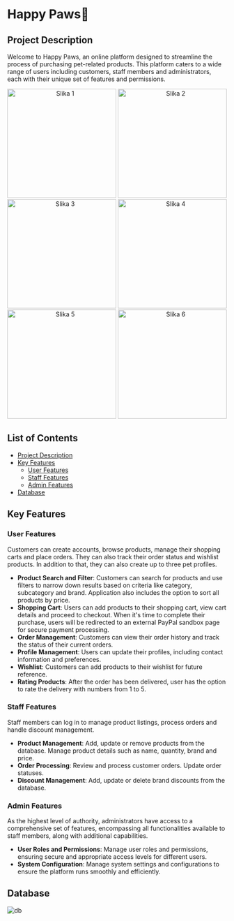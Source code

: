 # Happy Paws🐾
## Project Description
Welcome to Happy Paws, an online platform designed to streamline the process of purchasing pet-related products. This platform caters to a wide range of users including customers, staff members and administrators, each with their unique set of features and permissions.

<p align="center">
  <img src="https://github.com/user-attachments/assets/8f4b721f-b3d7-47c1-aff5-53e8f4f6e42b" width="250" alt="Slika 1">
  <img src="https://github.com/user-attachments/assets/55eeb515-d010-44bd-9ce6-a5a84b71ac08" width="250" alt="Slika 2">
  <img src="https://github.com/user-attachments/assets/4d6b08ea-2f13-4d82-a7b9-5ea54f257a97" width="250" alt="Slika 3">
  <img src="https://github.com/user-attachments/assets/be2f3f7e-0fd3-4b2e-a1f2-7022f421a6d6" width="250" alt="Slika 4">
  <img src="https://github.com/user-attachments/assets/ce08ced3-2614-4d3b-bfaf-cd269b034847" width="250" alt="Slika 5">
  <img src="https://github.com/user-attachments/assets/7a537583-a887-43eb-bd59-6ba223e43a67" width="250" alt="Slika 6">
</p>


## List of Contents
- [Project Description](#project-description)
- [Key Features](#key-features)
  - [User Features](#user-features)
  - [Staff Features](#staff-features)
  - [Admin Features](#admin-features)
- [Database](#database)


## Key Features

### User Features
Customers can create accounts, browse products, manage their shopping carts and place orders. They can also track their order status and wishlist products. In addition to that, they can also create up to three pet profiles.
- **Product Search and Filter**: Customers can search for products and use filters to narrow down results based on criteria like category, subcategory and brand. Application also includes the option to sort all products by price.
- **Shopping Cart**: Users can add products to their shopping cart, view cart details and proceed to checkout. When it's time to complete their purchase, users will be redirected to an external PayPal sandbox page for secure payment processing. 
- **Order Management**: Customers can view their order history and track the status of their current orders.
- **Profile Management**: Users can update their profiles, including contact information and preferences.
- **Wishlist**: Customers can add products to their wishlist for future reference.
- **Rating Products**: After the order has been delivered, user has the option to rate the delivery with numbers from 1 to 5.

### Staff Features
Staff members can log in to manage product listings, process orders and handle discount management.
- **Product Management**: Add, update or remove products from the database. Manage product details such as name, quantity, brand and price.
- **Order Processing**: Review and process customer orders. Update order statuses.
- **Discount Management**: Add, update or delete brand discounts from the database.

### Admin Features
As the highest level of authority, administrators have access to a comprehensive set of features, encompassing all functionalities available to staff members, along with additional capabilities.
- **User Roles and Permissions**: Manage user roles and permissions, ensuring secure and appropriate access levels for different users.
- **System Configuration**: Manage system settings and configurations to ensure the platform runs smoothly and efficiently.

## Database
![db](https://github.com/user-attachments/assets/474df230-fb76-49a8-ba63-b37ec5763b8c)

